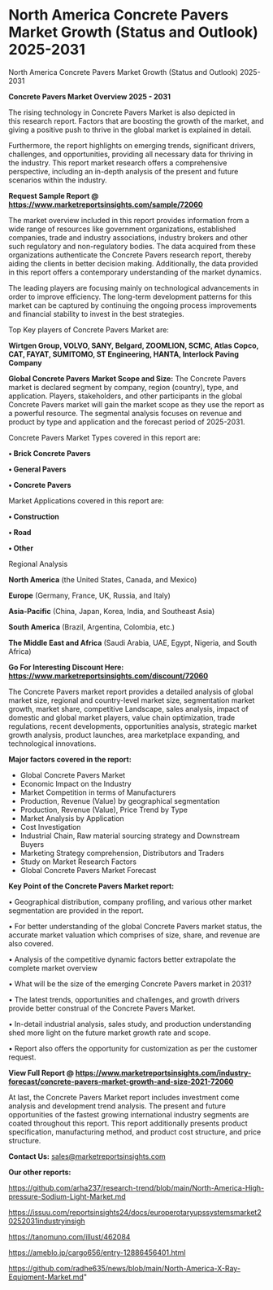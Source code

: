 # North America Concrete Pavers Market Growth (Status and Outlook) 2025-2031
North America Concrete Pavers Market Growth (Status and Outlook) 2025-2031

<Strong> Concrete Pavers Market Overview 2025 - 2031</strong>

The rising technology in Concrete Pavers Market is also depicted in this research report. Factors that are boosting the growth of the market, and giving a positive push to thrive in the global market is explained in detail.

Furthermore, the report highlights on emerging trends, significant drivers, challenges, and opportunities, providing all necessary data for thriving in the industry. This report market research offers a comprehensive perspective, including an in-depth analysis of the present and future scenarios within the industry.

<strong>Request Sample Report @ <a href=https://www.marketreportsinsights.com/sample/72060>https://www.marketreportsinsights.com/sample/72060</a></strong>

The market overview included in this report provides information from a wide range of resources like government organizations, established companies, trade and industry associations, industry brokers and other such regulatory and non-regulatory bodies. The data acquired from these organizations authenticate the Concrete Pavers research report, thereby aiding the clients in better decision making. Additionally, the data provided in this report offers a contemporary understanding of the market dynamics.

The leading players are focusing mainly on technological advancements in order to improve efficiency. The long-term development patterns for this market can be captured by continuing the ongoing process improvements and financial stability to invest in the best strategies.

Top Key players of Concrete Pavers Market are:

<strong>Wirtgen Group, VOLVO, SANY, Belgard, ZOOMLION, SCMC, Atlas Copco, CAT, FAYAT, SUMITOMO, ST Engineering, HANTA, Interlock Paving Company</strong>

<strong><b>Global Concrete Pavers Market Scope and Size:</b></strong>
The Concrete Pavers market is declared segment by company, region (country), type, and application. Players, stakeholders, and other participants in the global Concrete Pavers market will gain the market scope as they use the report as a powerful resource. The segmental analysis focuses on revenue and product by type and application and the forecast period of 2025-2031.

Concrete Pavers Market Types covered in this report are:

<strong>• Brick Concrete Pavers

• General Pavers

• Concrete Pavers</strong>

Market Applications covered in this report are:

<strong>• Construction

• Road

• Other</strong> 

Regional Analysis

<strong>North America</strong> (the United States, Canada, and Mexico)

<strong>Europe</strong> (Germany, France, UK, Russia, and Italy)

<strong>Asia-Pacific</strong> (China, Japan, Korea, India, and Southeast Asia)

<strong>South America</strong> (Brazil, Argentina, Colombia, etc.)

<strong>The Middle East and Africa</strong> (Saudi Arabia, UAE, Egypt, Nigeria, and South Africa)

<strong>Go For Interesting Discount Here: <a href=https://www.marketreportsinsights.com/discount/72060>https://www.marketreportsinsights.com/discount/72060</a></strong>

The Concrete Pavers market report provides a detailed analysis of global market size, regional and country-level market size, segmentation market growth, market share, competitive Landscape, sales analysis, impact of domestic and global market players, value chain optimization, trade regulations, recent developments, opportunities analysis, strategic market growth analysis, product launches, area marketplace expanding, and technological innovations.

<strong><b>Major factors covered in the report:</b></strong>
<ul>
  <li>Global Concrete Pavers Market </li>
  <li>Economic Impact on the Industry</li>
  <li>Market Competition in terms of Manufacturers</li>
  <li>Production, Revenue (Value) by geographical segmentation</li>
  <li>Production, Revenue (Value), Price Trend by Type</li>
  <li>Market Analysis by Application</li>
  <li>Cost Investigation</li>
  <li>Industrial Chain, Raw material sourcing strategy and Downstream Buyers</li>
  <li>Marketing Strategy comprehension, Distributors and Traders</li>
  <li>Study on Market Research Factors</li>
  <li>Global Concrete Pavers Market Forecast</li>
</ul>

<strong><b>Key Point of the Concrete Pavers Market report:</b></strong>

• Geographical distribution, company profiling, and various other market segmentation are provided in the report.

• For better understanding of the global Concrete Pavers market status, the accurate market valuation which comprises of size, share, and revenue are also covered.

• Analysis of the competitive dynamic factors better extrapolate the complete market overview

• What will be the size of the emerging Concrete Pavers market in 2031?

• The latest trends, opportunities and challenges, and growth drivers provide better construal of the Concrete Pavers Market.

• In-detail industrial analysis, sales study, and production understanding shed more light on the future market growth rate and scope.

• Report also offers the opportunity for customization as per the customer request.

<strong><b>View Full Report @ <a href=https://www.marketreportsinsights.com/industry-forecast/concrete-pavers-market-growth-and-size-2021-72060>https://www.marketreportsinsights.com/industry-forecast/concrete-pavers-market-growth-and-size-2021-72060</a></b></strong>


At last, the Concrete Pavers Market report includes investment come analysis and development trend analysis. The present and future opportunities of the fastest growing international industry segments are coated throughout this report. This report additionally presents product specification, manufacturing method, and product cost structure, and price structure.

<strong>Contact Us:</strong>
sales@marketreportsinsights.com

<strong>Our other reports:</strong>

<a href=https://github.com/arha237/research-trend/blob/main/North-America-High-pressure-Sodium-Light-Market.md>https://github.com/arha237/research-trend/blob/main/North-America-High-pressure-Sodium-Light-Market.md</a>

<a href=https://issuu.com/reportsinsights24/docs/europerotaryupssystemsmarket20252031industryinsigh>https://issuu.com/reportsinsights24/docs/europerotaryupssystemsmarket20252031industryinsigh</a>

<a href=https://tanomuno.com/illust/462084>https://tanomuno.com/illust/462084</a>

<a href=https://ameblo.jp/cargo656/entry-12886456401.html>https://ameblo.jp/cargo656/entry-12886456401.html</a>

<a href=https://github.com/radhe635/news/blob/main/North-America-X-Ray-Equipment-Market.md>https://github.com/radhe635/news/blob/main/North-America-X-Ray-Equipment-Market.md</a>"
